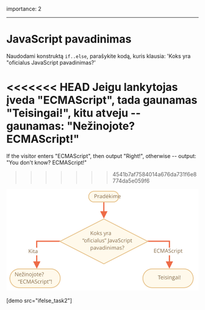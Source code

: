 importance: 2

---

# JavaScript pavadinimas

Naudodami konstruktą `if..else`, parašykite kodą, kuris klausia: 'Koks yra "oficialus JavaScript pavadinimas?' 

<<<<<<< HEAD
Jeigu lankytojas įveda "ECMAScript", tada gaunamas "Teisingai!", kitu atveju -- gaunamas: "Nežinojote? ECMAScript!"
=======
If the visitor enters "ECMAScript", then output "Right!", otherwise -- output: "You don't know? ECMAScript!"
>>>>>>> 4541b7af7584014a676da731f6e8774da5e059f6

![](ifelse_task2.svg)

[demo src="ifelse_task2"]
